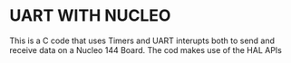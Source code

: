 # UART WITH NUCLEO

This is a C code that uses Timers and UART interupts both to send and receive data on a Nucleo 144 Board. The cod makes use of the HAL APIs
